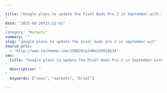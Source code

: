 ```yaml
---

title: "Google plans to update the Pixel Buds Pro 2 in September with adaptive audio, background noise reduction when using Gemini Live, and a new 'moonstone' color (Victoria Song/The Verge)'"
date: "2025-08-20T15:22:41""
category: "Markets"
summary: ""
slug: "google plans to update the pixel buds pro 2 in september wit"
source_urls:
  - "http://www.techmeme.com/250820/p34#a250820p34"
seo:
  title: "Google plans to update the Pixel Buds Pro 2 in September with adaptive audio, background noise reduction when using Gemini Live, and a new 'moonstone' color (Victoria Song/The Verge) | Hash n Hedge'"
  description: ""
  keywords: ["news", "markets", "brief"]

---
```


